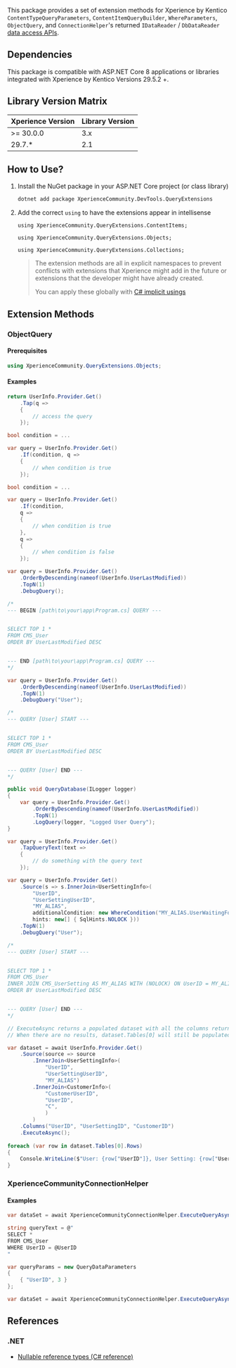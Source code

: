 
This package provides a set of extension methods for Xperience by Kentico `ContentTypeQueryParameters`, `ContentItemQueryBuilder`, `WhereParameters`, `ObjectQuery`, and `ConnectionHelper`'s returned `IDataReader` / `DbDataReader` [data access APIs](https://docs.kentico.com/developers-and-admins/api).

## Dependencies

This package is compatible with ASP.NET Core 8 applications or libraries integrated with Xperience by Kentico Versions 29.5.2 +.

## Library Version Matrix

| Xperience Version | Library Version |
| ----------------- | --------------- |
| >= 30.0.0         | 3.x             |
|    29.7.*         | 2.1             |

## How to Use?

1. Install the NuGet package in your ASP.NET Core project (or class library)

   ```bash
   dotnet add package XperienceCommunity.DevTools.QueryExtensions
   ```

1. Add the correct `using` to have the extensions appear in intellisense

   `using XperienceCommunity.QueryExtensions.ContentItems;`

   `using XperienceCommunity.QueryExtensions.Objects;`

   `using XperienceCommunity.QueryExtensions.Collections;`

   > The extension methods are all in explicit namespaces to prevent conflicts with extensions that Xperience might add in the future or extensions that the developer might have already created.
   >
   > You can apply these globally with [C# implicit usings](https://docs.microsoft.com/en-us/dotnet/core/project-sdk/overview#implicit-using-directives)

## Extension Methods

### ObjectQuery

#### Prerequisites

```csharp
using XperienceCommunity.QueryExtensions.Objects;
```

#### Examples

```csharp
return UserInfo.Provider.Get()
    .Tap(q =>
    {
        // access the query
    });
```

```csharp
bool condition = ...

var query = UserInfo.Provider.Get()
    .If(condition, q => 
    {
        // when condition is true
    });
```

```csharp
bool condition = ...

var query = UserInfo.Provider.Get()
    .If(condition, 
    q => 
    {
        // when condition is true
    }, 
    q =>
    {
        // when condition is false
    });
```

```csharp
var query = UserInfo.Provider.Get()
    .OrderByDescending(nameof(UserInfo.UserLastModified))
    .TopN(1)
    .DebugQuery();

/*
--- BEGIN [path\to\your\app\Program.cs] QUERY ---


SELECT TOP 1 *
FROM CMS_User
ORDER BY UserLastModified DESC


--- END [path\to\your\app\Program.cs] QUERY ---
*/
```

```csharp
var query = UserInfo.Provider.Get()
    .OrderByDescending(nameof(UserInfo.UserLastModified))
    .TopN(1)
    .DebugQuery("User");

/*
--- QUERY [User] START ---


SELECT TOP 1 *
FROM CMS_User
ORDER BY UserLastModified DESC


--- QUERY [User] END ---
*/
```

```csharp
public void QueryDatabase(ILogger logger)
{
    var query = UserInfo.Provider.Get()
        .OrderByDescending(nameof(UserInfo.UserLastModified))
        .TopN(1)
        .LogQuery(logger, "Logged User Query");
}
```

```csharp
var query = UserInfo.Provider.Get()
    .TapQueryText(text =>
    {
        // do something with the query text
    });
```

```csharp
var query = UserInfo.Provider.Get()
    .Source(s => s.InnerJoin<UserSettingInfo>(
        "UserID", 
        "UserSettingUserID", 
        "MY_ALIAS",
        additionalCondition: new WhereCondition("MY_ALIAS.UserWaitingForApproval", QueryOperator.Equals, true),
        hints: new[] { SqlHints.NOLOCK }))
    .TopN(1)
    .DebugQuery("User");

/*
--- QUERY [User] START ---


SELECT TOP 1 *
FROM CMS_User
INNER JOIN CMS_UserSetting AS MY_ALIAS WITH (NOLOCK) ON UserID = MY_ALIAS.UserSettingUserID AND MY_ALIAS.UserWaitingForApproval = 1
ORDER BY UserLastModified DESC


--- QUERY [User] END ---
*/
```

```csharp
// ExecuteAsync returns a populated dataset with all the columns returned by the query.
// When there are no results, dataset.Tables[0] will still be populated with an empty DataTable.

var dataset = await UserInfo.Provider.Get()
    .Source(source => source
        .InnerJoin<UserSettingInfo>(
            "UserID", 
            "UserSettingUserID", 
            "MY_ALIAS")
        .InnerJoin<CustomerInfo>(
            "CustomerUserID",
            "UserID",
            "C",
            )
        )
    .Columns("UserID", "UserSettingID", "CustomerID")
    .ExecuteAsync();
    
foreach (var row in dataset.Tables[0].Rows)
{
    Console.WriteLine($"User: {row["UserID"]}, User Setting: {row["UserSettingID"]}, Customer: {row["CustomerID"]}");
}
```


### XperienceCommunityConnectionHelper

#### Examples

```csharp
var dataSet = await XperienceCommunityConnectionHelper.ExecuteQueryAsync("CMS.User", "GetAllUsersCustom");
```

```csharp
string queryText = @"
SELECT *
FROM CMS_User
WHERE UserID = @UserID
"

var queryParams = new QueryDataParameters
{
    { "UserID", 3 }
};

var dataSet = await XperienceCommunityConnectionHelper.ExecuteQueryAsync(queryText, queryParams, token: token);
```

## References

### .NET

- [Nullable reference types (C# reference)](https://docs.microsoft.com/en-us/dotnet/csharp/language-reference/builtin-types/nullable-reference-types)
